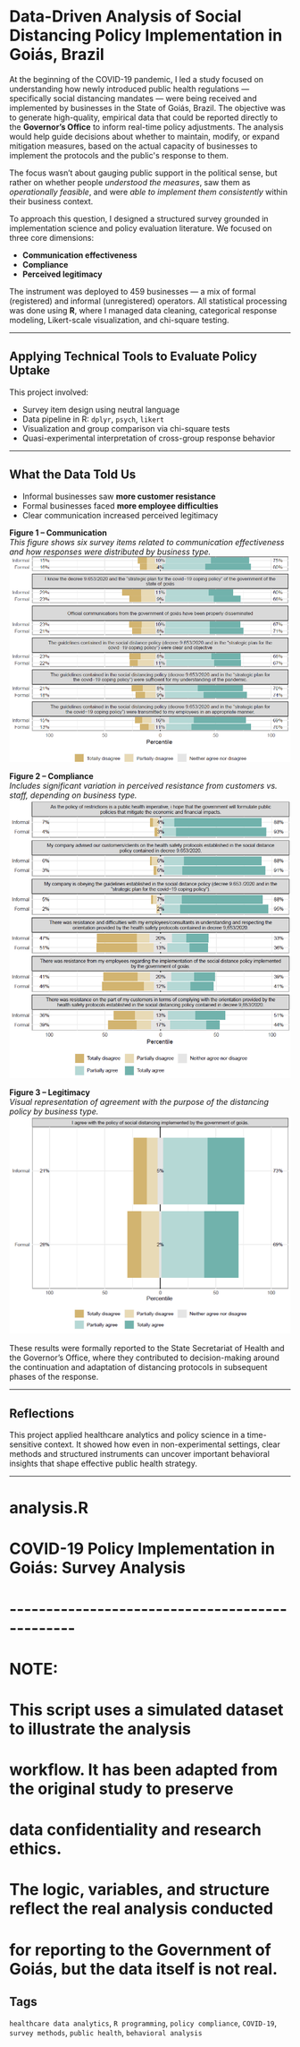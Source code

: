 # Data-Driven Analysis of Social Distancing Policy Implementation in Goiás, Brazil

At the beginning of the COVID-19 pandemic, I led a study focused on understanding how newly introduced public health regulations — specifically social distancing mandates — were being received and implemented by businesses in the State of Goiás, Brazil. The objective was to generate high-quality, empirical data that could be reported directly to the **Governor’s Office** to inform real-time policy adjustments. The analysis would help guide decisions about whether to maintain, modify, or expand mitigation measures, based on the actual capacity of businesses to implement the protocols and the public's response to them.

The focus wasn’t about gauging public support in the political sense, but rather on whether people *understood the measures*, saw them as *operationally feasible*, and were *able to implement them consistently* within their business context.

To approach this question, I designed a structured survey grounded in implementation science and policy evaluation literature. We focused on three core dimensions:

- **Communication effectiveness**
- **Compliance**
- **Perceived legitimacy**

The instrument was deployed to 459 businesses — a mix of formal (registered) and informal (unregistered) operators. All statistical processing was done using **R**, where I managed data cleaning, categorical response modeling, Likert-scale visualization, and chi-square testing.

---

## Applying Technical Tools to Evaluate Policy Uptake

This project involved:

- Survey item design using neutral language
- Data pipeline in R: `dplyr`, `psych`, `likert`
- Visualization and group comparison via chi-square tests
- Quasi-experimental interpretation of cross-group response behavior

---

## What the Data Told Us

- Informal businesses saw **more customer resistance**
- Formal businesses faced **more employee difficulties**
- Clear communication increased perceived legitimacy

**Figure 1 – Communication**  
*This figure shows six survey items related to communication effectiveness and how responses were distributed by business type.*  
![Communication](Goias_Fig01.png)

**Figure 2 – Compliance**  
*Includes significant variation in perceived resistance from customers vs. staff, depending on business type.*  
![Compliance](Goias_Fig02.png)

**Figure 3 – Legitimacy**  
*Visual representation of agreement with the purpose of the distancing policy by business type.*  
![Legitimacy](Goias_Fig03.png)

These results were formally reported to the State Secretariat of Health and the Governor’s Office, where they contributed to decision-making around the continuation and adaptation of distancing protocols in subsequent phases of the response.

---

## Reflections

This project applied healthcare analytics and policy science in a time-sensitive context. It showed how even in non-experimental settings, clear methods and structured instruments can uncover important behavioral insights that shape effective public health strategy.

---
# analysis.R
# COVID-19 Policy Implementation in Goiás: Survey Analysis
# -----------------------------------------------
# NOTE:
# This script uses a simulated dataset to illustrate the analysis
# workflow. It has been adapted from the original study to preserve
# data confidentiality and research ethics.
#
# The logic, variables, and structure reflect the real analysis conducted
# for reporting to the Government of Goiás, but the data itself is not real.

## Tags

`healthcare data analytics`, `R programming`, `policy compliance`, `COVID-19`, `survey methods`, `public health`, `behavioral analysis`
